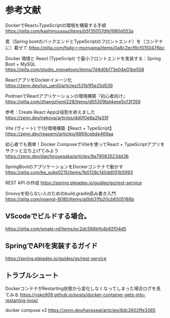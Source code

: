 # 参考文献

DockerでReact+TypeScriptの環境を構築する手順
https://qiita.com/kashimuuuuu/items/b5f35057dfe1980d053a

君（Spring bootのバックエンドとTypeScriptのフロントエンド）を（コンテナに）載せて
https://qiita.com/fsdg-r-moriyama/items/0a8c2ecf8cf0150476bc

Docker 環境と React (TypeScript) で最小フロントエンドを実装する：Spring Boot + MySQL
https://qiita.com/studio_meowtoon/items/7d4d0bf73e04e01be558


ReactアプリをDockerイメージ化
https://zenn.dev/jun_uen0/articles/531b1f5e25d539

PodmanでReactアプリケーションの環境構築『初心者向け』
https://qiita.com/zhangzhenji228/items/d55309bd4eee5cf3f359

参考：Create React Appは役割を終えました    
https://zenn.dev/nekoya/articles/dd0f0e8a2fa35f

Vite (ヴィート) で1分環境構築【React + TypeScript】  
https://zenn.dev/reasemi/articles/6869cebde469aa

初心者でも簡単！Docker ComposeでViteを使ってReact + TypeScriptアプリをサクッと立ち上げてみよう
https://zenn.dev/daichirouesaka/articles/9a79083523dd36

SpringBootのアプリケーションをDockerコンテナで動かす
https://qiita.com/ke_suke0215/items/1b0128c140dd051b5993

REST API の作成
https://spring.pleiades.io/guides/gs/rest-service


Groovyを知らない人のためのbuild.gradle読み書き入門
https://qiita.com/opengl-8080/items/a0bb31fb20cb6505188b

## VScodeでビルドする場合。

https://qiita.com/smats-rd/items/ec2dc566bfb4b92f04d5

## SpringでAPIを実装するガイド

https://spring.pleiades.io/guides/gs/rest-service

## トラブルシュート

DockerコンテナがRestarting状態から変化しなくなってしまった場合ログを見てみる
https://ysko909.github.io/posts/docker-container-gets-into-restarting-loop/

docker compose v2
https://zenn.dev/harpseal/articles/8dc2602ffe3365
